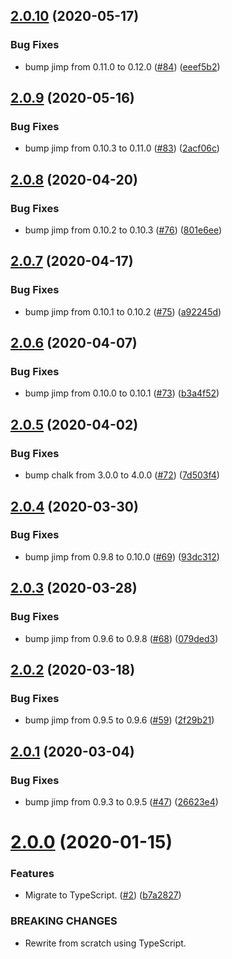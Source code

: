 ## [2.0.10](https://github.com/thenativeweb/terminal-img/compare/2.0.9...2.0.10) (2020-05-17)


### Bug Fixes

* bump jimp from 0.11.0 to 0.12.0 ([#84](https://github.com/thenativeweb/terminal-img/issues/84)) ([eeef5b2](https://github.com/thenativeweb/terminal-img/commit/eeef5b2c31d5cc5fabf9da96cbb57abaffeebf8a))

## [2.0.9](https://github.com/thenativeweb/terminal-img/compare/2.0.8...2.0.9) (2020-05-16)


### Bug Fixes

* bump jimp from 0.10.3 to 0.11.0 ([#83](https://github.com/thenativeweb/terminal-img/issues/83)) ([2acf06c](https://github.com/thenativeweb/terminal-img/commit/2acf06c7e94b07751529608fcb4a921bdd77ce32))

## [2.0.8](https://github.com/thenativeweb/terminal-img/compare/2.0.7...2.0.8) (2020-04-20)


### Bug Fixes

* bump jimp from 0.10.2 to 0.10.3 ([#76](https://github.com/thenativeweb/terminal-img/issues/76)) ([801e6ee](https://github.com/thenativeweb/terminal-img/commit/801e6eeb93d51942255791ac62dc3232f149c17a))

## [2.0.7](https://github.com/thenativeweb/terminal-img/compare/2.0.6...2.0.7) (2020-04-17)


### Bug Fixes

* bump jimp from 0.10.1 to 0.10.2 ([#75](https://github.com/thenativeweb/terminal-img/issues/75)) ([a92245d](https://github.com/thenativeweb/terminal-img/commit/a92245d0b26c7bff46638dc03e32e55d9ed2e0bc))

## [2.0.6](https://github.com/thenativeweb/terminal-img/compare/2.0.5...2.0.6) (2020-04-07)


### Bug Fixes

* bump jimp from 0.10.0 to 0.10.1 ([#73](https://github.com/thenativeweb/terminal-img/issues/73)) ([b3a4f52](https://github.com/thenativeweb/terminal-img/commit/b3a4f527ecea7f6015c7a13f4645879ecf85c37e))

## [2.0.5](https://github.com/thenativeweb/terminal-img/compare/2.0.4...2.0.5) (2020-04-02)


### Bug Fixes

* bump chalk from 3.0.0 to 4.0.0 ([#72](https://github.com/thenativeweb/terminal-img/issues/72)) ([7d503f4](https://github.com/thenativeweb/terminal-img/commit/7d503f45ff25b24ca17c32198f6f2d539b57b4c0))

## [2.0.4](https://github.com/thenativeweb/terminal-img/compare/2.0.3...2.0.4) (2020-03-30)


### Bug Fixes

* bump jimp from 0.9.8 to 0.10.0 ([#69](https://github.com/thenativeweb/terminal-img/issues/69)) ([93dc312](https://github.com/thenativeweb/terminal-img/commit/93dc3126a9a4f114002cf9d195cf911e09cb7f34))

## [2.0.3](https://github.com/thenativeweb/terminal-img/compare/2.0.2...2.0.3) (2020-03-28)


### Bug Fixes

* bump jimp from 0.9.6 to 0.9.8 ([#68](https://github.com/thenativeweb/terminal-img/issues/68)) ([079ded3](https://github.com/thenativeweb/terminal-img/commit/079ded39a346210f67342d38134227557ccac220))

## [2.0.2](https://github.com/thenativeweb/terminal-img/compare/2.0.1...2.0.2) (2020-03-18)


### Bug Fixes

* bump jimp from 0.9.5 to 0.9.6 ([#59](https://github.com/thenativeweb/terminal-img/issues/59)) ([2f29b21](https://github.com/thenativeweb/terminal-img/commit/2f29b21c5183428a66fb11b6637c73d0c1b6d13c))

## [2.0.1](https://github.com/thenativeweb/terminal-img/compare/2.0.0...2.0.1) (2020-03-04)


### Bug Fixes

* bump jimp from 0.9.3 to 0.9.5 ([#47](https://github.com/thenativeweb/terminal-img/issues/47)) ([26623e4](https://github.com/thenativeweb/terminal-img/commit/26623e4935d1f76739d082f29a5be733a81b9104))

# [2.0.0](https://github.com/thenativeweb/terminal-img/compare/1.1.1...2.0.0) (2020-01-15)


### Features

* Migrate to TypeScript. ([#2](https://github.com/thenativeweb/terminal-img/issues/2)) ([b7a2827](https://github.com/thenativeweb/terminal-img/commit/b7a282733ebed0e3ef9180063e0323068f74b733))


### BREAKING CHANGES

* Rewrite from scratch using TypeScript.
